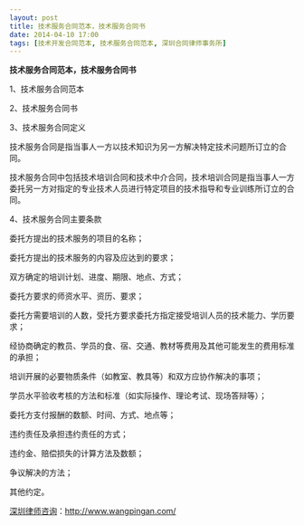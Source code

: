 ```yaml
---
layout: post
title: 技术服务合同范本，技术服务合同书
date: 2014-04-10 17:00
tags: [技术开发合同范本, 技术服务合同范本, 深圳合同律师事务所]
---
```

<strong>技术服务合同范本，技术服务合同书</strong>

1、技术服务合同范本

2、技术服务合同书

3、技术服务合同定义

技术服务合同是指当事人一方以技术知识为另一方解决特定技术问题所订立的合同。

技术服务合同中包括技术培训合同和技术中介合同，技术培训合同是指当事人一方委托另一方对指定的专业技术人员进行特定项目的技术指导和专业训练所订立的合同。

4、技术服务合同主要条款

委托方提出的技术服务的项目的名称；

委托方提出的技术服务的内容及应达到的要求；

双方确定的培训计划、进度、期限、地点、方式；

委托方要求的师资水平、资历、要求；

委托方需要培训的人数，受托方要求委托方指定接受培训人员的技术能力、学历要求；

经协商确定的教员、学员的食、宿、交通、教材等费用及其他可能发生的费用标准的承担；

培训开展的必要物质条件（如教室、教具等）和双方应协作解决的事项；

学员水平验收考核的方法和标准（如实际操作、理论考试、现场答辩等）；

委托方支付报酬的数额、时间、方式、地点等；

违约责任及承担违约责任的方式；

违约金、赔偿损失的计算方法及数额；

争议解决的方法；

其他约定。

<a href="http://www.wangpingan.com/">深圳律师咨询</a>：<a href="http://www.wangpingan.com/">http://www.wangpingan.com/</a>

